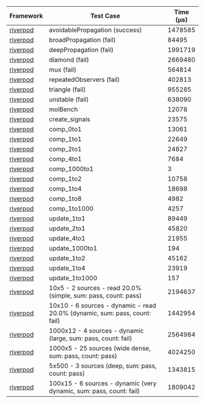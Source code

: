 | Framework | Test Case | Time (μs) |
| --- | --- | --- |
| [riverpod](https://github.com/rrousselGit/riverpod) | avoidablePropagation (success) | 1478585 |
| [riverpod](https://github.com/rrousselGit/riverpod) | broadPropagation (fail) | 84495 |
| [riverpod](https://github.com/rrousselGit/riverpod) | deepPropagation (fail) | 1991719 |
| [riverpod](https://github.com/rrousselGit/riverpod) | diamond (fail) | 2669480 |
| [riverpod](https://github.com/rrousselGit/riverpod) | mux (fail) | 564814 |
| [riverpod](https://github.com/rrousselGit/riverpod) | repeatedObservers (fail) | 402813 |
| [riverpod](https://github.com/rrousselGit/riverpod) | triangle (fail) | 955285 |
| [riverpod](https://github.com/rrousselGit/riverpod) | unstable (fail) | 638090 |
| [riverpod](https://github.com/rrousselGit/riverpod) | molBench | 12078 |
| [riverpod](https://github.com/rrousselGit/riverpod) | create_signals | 23575 |
| [riverpod](https://github.com/rrousselGit/riverpod) | comp_0to1 | 13061 |
| [riverpod](https://github.com/rrousselGit/riverpod) | comp_1to1 | 22649 |
| [riverpod](https://github.com/rrousselGit/riverpod) | comp_2to1 | 24827 |
| [riverpod](https://github.com/rrousselGit/riverpod) | comp_4to1 | 7684 |
| [riverpod](https://github.com/rrousselGit/riverpod) | comp_1000to1 | 3 |
| [riverpod](https://github.com/rrousselGit/riverpod) | comp_1to2 | 10758 |
| [riverpod](https://github.com/rrousselGit/riverpod) | comp_1to4 | 18698 |
| [riverpod](https://github.com/rrousselGit/riverpod) | comp_1to8 | 4982 |
| [riverpod](https://github.com/rrousselGit/riverpod) | comp_1to1000 | 4257 |
| [riverpod](https://github.com/rrousselGit/riverpod) | update_1to1 | 89449 |
| [riverpod](https://github.com/rrousselGit/riverpod) | update_2to1 | 45820 |
| [riverpod](https://github.com/rrousselGit/riverpod) | update_4to1 | 21955 |
| [riverpod](https://github.com/rrousselGit/riverpod) | update_1000to1 | 194 |
| [riverpod](https://github.com/rrousselGit/riverpod) | update_1to2 | 45162 |
| [riverpod](https://github.com/rrousselGit/riverpod) | update_1to4 | 23919 |
| [riverpod](https://github.com/rrousselGit/riverpod) | update_1to1000 | 157 |
| [riverpod](https://github.com/rrousselGit/riverpod) | 10x5 - 2 sources - read 20.0% (simple, sum: pass, count: pass) | 2194637 |
| [riverpod](https://github.com/rrousselGit/riverpod) | 10x10 - 6 sources - dynamic - read 20.0% (dynamic, sum: pass, count: fail) | 1442954 |
| [riverpod](https://github.com/rrousselGit/riverpod) | 1000x12 - 4 sources - dynamic (large, sum: pass, count: fail) | 2564984 |
| [riverpod](https://github.com/rrousselGit/riverpod) | 1000x5 - 25 sources (wide dense, sum: pass, count: pass) | 4024250 |
| [riverpod](https://github.com/rrousselGit/riverpod) | 5x500 - 3 sources (deep, sum: pass, count: pass) | 1343815 |
| [riverpod](https://github.com/rrousselGit/riverpod) | 100x15 - 6 sources - dynamic (very dynamic, sum: pass, count: fail) | 1809042 |
